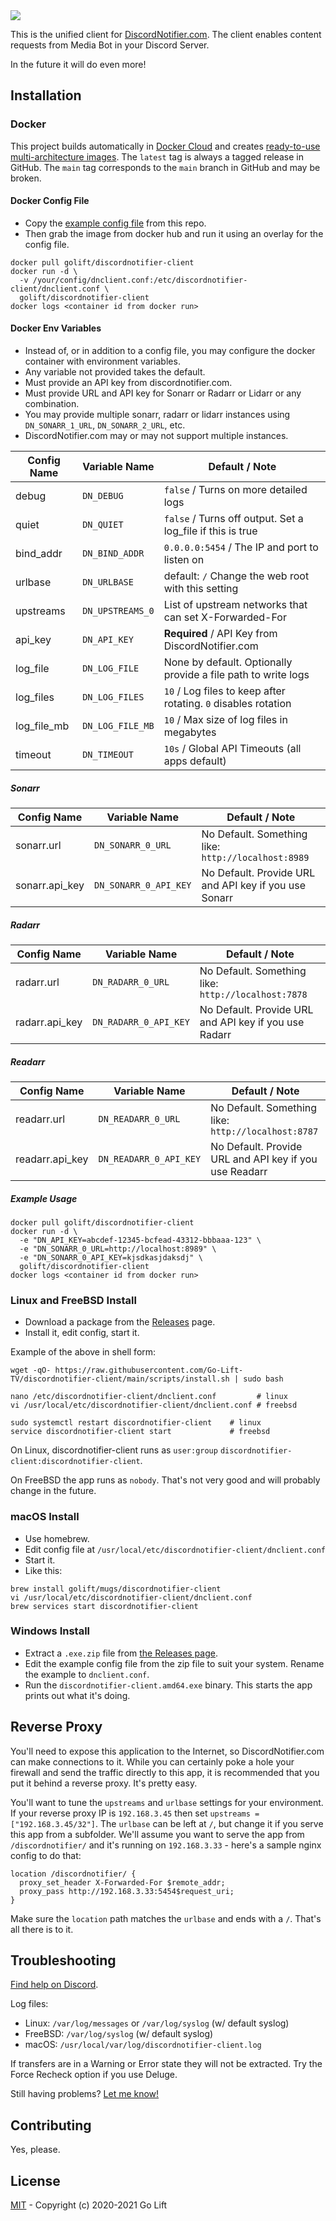 <img src="https://raw.githubusercontent.com/wiki/Go-Lift-TV/discordnotifier-client/images/golift-discordnotifier-client.png">

This is the unified client for [DiscordNotifier.com](https://discordnotifier.com).
The client enables content requests from Media Bot in your Discord Server.

In the future it will do even more!

## Installation

### Docker

This project builds automatically in [Docker Cloud](https://hub.docker.com/r/golift/discordnotifier-client)
and creates [ready-to-use multi-architecture images](https://hub.docker.com/r/golift/discordnotifier-client/tags).
The `latest` tag is always a tagged release in GitHub. The `main` tag corresponds
to the `main` branch in GitHub and may be broken.

#### Docker Config File

-   Copy the [example config file](https://github.com/Go-Lift-TV/discordnotifier-client/blob/main/examples/dnclient.conf.example) from this repo.
-   Then grab the image from docker hub and run it using an overlay for the config file.

```shell
docker pull golift/discordnotifier-client
docker run -d \
  -v /your/config/dnclient.conf:/etc/discordnotifier-client/dnclient.conf \
  golift/discordnotifier-client
docker logs <container id from docker run>
```

#### Docker Env Variables

-   Instead of, or in addition to a config file, you may configure the docker
    container with environment variables.
-   Any variable not provided takes the default.
-   Must provide an API key from discordnotifier.com.
-   Must provide URL and API key for Sonarr or Radarr or Lidarr or any combination.
-   You may provide multiple sonarr, radarr or lidarr instances using
    `DN_SONARR_1_URL`, `DN_SONARR_2_URL`, etc.
-   DiscordNotifier.com may or may not support multiple instances.


|Config Name|Variable Name|Default / Note|
|---|---|---|
debug|`DN_DEBUG`|`false` / Turns on more detailed logs|
quiet|`DN_QUIET`|`false` / Turns off output. Set a log_file if this is true|
bind_addr|`DN_BIND_ADDR`|`0.0.0.0:5454` / The IP and port to listen on|
urlbase|`DN_URLBASE`|default: `/` Change the web root with this setting|
upstreams|`DN_UPSTREAMS_0`|List of upstream networks that can set X-Forwarded-For|
api_key|`DN_API_KEY`|**Required** / API Key from DiscordNotifier.com|
log_file|`DN_LOG_FILE`|None by default. Optionally provide a file path to write logs|
log_files|`DN_LOG_FILES`|`10` / Log files to keep after rotating. `0` disables rotation|
log_file_mb|`DN_LOG_FILE_MB`|`10` / Max size of log files in megabytes|
timeout|`DN_TIMEOUT`|`10s` / Global API Timeouts (all apps default)|

##### Sonarr

|Config Name|Variable Name|Default / Note|
|---|---|---|
sonarr.url|`DN_SONARR_0_URL`|No Default. Something like: `http://localhost:8989`|
sonarr.api_key|`DN_SONARR_0_API_KEY`|No Default. Provide URL and API key if you use Sonarr|

##### Radarr

|Config Name|Variable Name|Default / Note|
|---|---|---|
radarr.url|`DN_RADARR_0_URL`|No Default. Something like: `http://localhost:7878`|
radarr.api_key|`DN_RADARR_0_API_KEY`|No Default. Provide URL and API key if you use Radarr|

##### Readarr

|Config Name|Variable Name|Default / Note|
|---|---|---|
readarr.url|`DN_READARR_0_URL`|No Default. Something like: `http://localhost:8787`|
readarr.api_key|`DN_READARR_0_API_KEY`|No Default. Provide URL and API key if you use Readarr|

##### Example Usage

```shell
docker pull golift/discordnotifier-client
docker run -d \
  -e "DN_API_KEY=abcdef-12345-bcfead-43312-bbbaaa-123" \
  -e "DN_SONARR_0_URL=http://localhost:8989" \
  -e "DN_SONARR_0_API_KEY=kjsdkasjdaksdj" \
  golift/discordnotifier-client
docker logs <container id from docker run>
```

### Linux and FreeBSD Install

-   Download a package from the [Releases](https://github.com/Go-Lift-TV/discordnotifier-client/releases) page.
-   Install it, edit config, start it.

Example of the above in shell form:

```shell
wget -qO- https://raw.githubusercontent.com/Go-Lift-TV/discordnotifier-client/main/scripts/install.sh | sudo bash

nano /etc/discordnotifier-client/dnclient.conf         # linux
vi /usr/local/etc/discordnotifier-client/dnclient.conf # freebsd

sudo systemctl restart discordnotifier-client    # linux
service discordnotifier-client start             # freebsd
```

On Linux, discordnotifier-client runs as `user:group` `discordnotifier-client:discordnotifier-client`.

On FreeBSD the app runs as `nobody`. That's not very good and will probably change in the future.

### macOS Install

-   Use homebrew.
-   Edit config file at `/usr/local/etc/discordnotifier-client/dnclient.conf`
-   Start it.
-   Like this:

```shell
brew install golift/mugs/discordnotifier-client
vi /usr/local/etc/discordnotifier-client/dnclient.conf
brew services start discordnotifier-client
```

### Windows Install

-   Extract a `.exe.zip` file from [the Releases page](https://github.com/Go-Lift-TV/discordnotifier-client/releases).
-   Edit the example config file from the zip file to suit your system. Rename the example to `dnclient.conf`.
-   Run the `discordnotifier-client.amd64.exe` binary. This starts the app prints out what it's doing.

## Reverse Proxy

You'll need to expose this application to the Internet, so DiscordNotifier.com
can make connections to it. While you can certainly poke a hole your firewall
and send the traffic directly to this app, it is recommended that you put it
behind a reverse proxy. It's pretty easy.

You'll want to tune the `upstreams` and `urlbase` settings for your environment.
If your reverse proxy IP is `192.168.3.45` then set `upstreams = ["192.168.3.45/32"]`.
The `urlbase` can be left at `/`, but change it if you serve this app from a
subfolder. We'll assume you want to serve the app from `/discordnotifier/` and
it's running on `192.168.3.33` - here's a sample nginx config to do that:

```
location /discordnotifier/ {
  proxy_set_header X-Forwarded-For $remote_addr;
  proxy_pass http://192.168.3.33:5454$request_uri;
}
```

Make sure the `location` path matches the `urlbase` and ends with a `/`.
That's all there is to it.

## Troubleshooting

[Find help on Discord](https://golift.io/discord).

Log files:

-   Linux: `/var/log/messages` or `/var/log/syslog` (w/ default syslog)
-   FreeBSD: `/var/log/syslog` (w/ default syslog)
-   macOS: `/usr/local/var/log/discordnotifier-client.log`

If transfers are in a Warning or Error state they will not be extracted.
Try the Force Recheck option if you use Deluge.

Still having problems?
[Let me know!](https://github.com/Go-Lift-TV/discordnotifier-client/issues/new)

## Contributing

Yes, please.

## License

[MIT](https://github.com/Go-Lift-TV/discordnotifier-client/blob/main/LICENSE) - Copyright (c) 2020-2021 Go Lift
